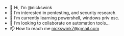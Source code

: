 - 👋 Hi, I’m @nickswink
- 👀 I’m interested in pentesting, and security research.
- 🌱 I’m currently learning powershell, windows priv esc.
- 💞️ I’m looking to collaborate on automation tools...
- 📫 How to reach me nickswink7@gmail.com

<!---
nickswink/nickswink is a ✨ special ✨ repository because its `README.md` (this file) appears on your GitHub profile.
You can click the Preview link to take a look at your changes.
--->
